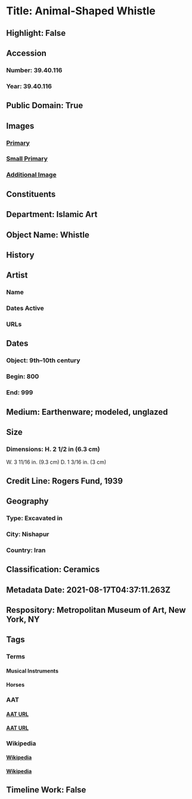 # Title: Animal-Shaped Whistle
## Highlight: False
## Accession
### Number: 39.40.116
### Year: 39.40.116
## Public Domain: True
## Images
### [Primary](https://images.metmuseum.org/CRDImages/is/original/sf39-40-116b.jpg)
### [Small Primary](https://images.metmuseum.org/CRDImages/is/web-large/sf39-40-116b.jpg)
### [Additional Image](https://images.metmuseum.org/CRDImages/is/original/sf39-40-116a.jpg)
## Constituents
## Department: Islamic Art
## Object Name: Whistle
## History
## Artist
### Name
### Dates Active
### URLs
## Dates
### Object: 9th–10th century
### Begin: 800
### End: 999
## Medium: Earthenware; modeled, unglazed
## Size
### Dimensions: H. 2 1/2 in (6.3 cm)
W. 3 11/16 in. (9.3 cm)
D. 1 3/16 in. (3 cm)
## Credit Line: Rogers Fund, 1939
## Geography
### Type: Excavated in
### City: Nishapur
### Country: Iran
## Classification: Ceramics
## Metadata Date: 2021-08-17T04:37:11.263Z
## Respository: Metropolitan Museum of Art, New York, NY
## Tags
### Terms
#### Musical Instruments
#### Horses
### AAT
#### [AAT URL](http://vocab.getty.edu/page/aat/300041620)
#### [AAT URL](http://vocab.getty.edu/page/aat/300250148)
### Wikipedia
#### [Wikipedia]()
#### [Wikipedia]()
## Timeline Work: False